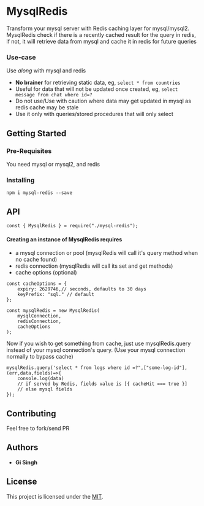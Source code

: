 
# MysqlRedis

Transform your mysql server with Redis caching layer for mysql/mysql2. MysqlRedis check if there is a recently cached result for the query in redis, if not, it will retrieve data from mysql and cache it in redis for future queries

### Use-case
Use _along_ with mysql and redis

- **No brainer** for retrieving static data, eg, `select * from countries`
- Useful for data that will not be updated once created, eg, `select message from chat where id=?`
- Do not use/Use with caution where data may get updated in mysql as redis cache may be stale
- Use it only with queries/stored procedures that will only select

## Getting Started

### Pre-Requisites
You need mysql or mysql2, and redis

### Installing
`npm i mysql-redis --save` 

## API
```
const { MysqlRedis } = require("./mysql-redis");
```

####  Creating an instance of MysqlRedis requires 
- a mysql connection or pool (mysqlRedis will call it's query method when no cache found)
- redis connection (mysqlRedis will call its set and get methods)
- cache options (optional)  

```
const cacheOptions = {
    expiry: 2629746,// seconds, defaults to 30 days 
    keyPrefix: "sql." // default
};

const mysqlRedis = new MysqlRedis(
    mysqlConnection,
    redisConnection,
    cacheOptions
);
```
Now if you wish to get something from cache, just use mysqlRedis.query instead of your mysql connection's query. (Use your mysql connection normally to bypass cache)
```
mysqlRedis.query('select * from logs where id =?",["some-log-id"],(err,data,fields)=>{
	console.log(data)
	// if served by Redis, fields value is [{ cacheHit === true }]
	// else mysql fields
});
```
 
## Contributing

 Feel free to fork/send PR

## Authors

* **Gi Singh** 

## License

This project is licensed under the [MIT](./LICENSE).

